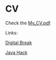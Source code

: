 # CV
Check the [My_CV.pdf](My_CV.pdf)

Links: 

[Digital Break](digital_break.pdf)

[Java Hack](java_hack.pdf)
